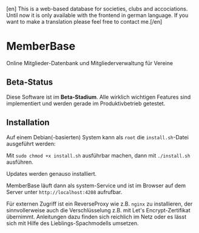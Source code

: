 [en] This is a web-based database for societies, clubs and accociations. Until now it is only available with the frontend in german language. If you want to make a translation please feel free to contact me.[/en]

# MemberBase
Online Mitglieder-Datenbank und Mitgliederverwaltung für Vereine

## Beta-Status

Diese Software ist im __Beta-Stadium__.
Alle wirklich wichtigen Features sind implementiert und werden gerade im Produktivbetrieb getestet.

## Installation

Auf einem Debian(-basierten) System kann als `root` die `install.sh`-Datei ausgeführt werden:

Mit `sudo chmod +x install.sh` ausführbar machen, dann mit `./install.sh` ausführen.

Updates werden genauso installiert.

MemberBase läuft dann als system-Service und ist im Browser auf dem Server unter `http://localhost:4208` aufrufbar.

Für externen Zugriff ist ein ReverseProxy wie z.B. `nginx` zu installieren, der sinnvollerweise auch die Verschlüsselung z.B. mit Let's Encrypt-Zertifikat übernimmt. Anleitungen dazu finden sich reichlich im Netz oder es lässt sich mit Hilfe des Lieblings-Spachmodells umsetzen.
